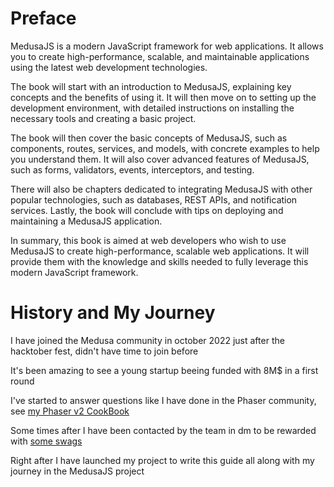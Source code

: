 # Preface 

MedusaJS is a modern JavaScript framework for web applications. It allows you to create high-performance, scalable, and maintainable applications using the latest web development technologies.

The book will start with an introduction to MedusaJS, explaining key concepts and the benefits of using it. It will then move on to setting up the development environment, with detailed instructions on installing the necessary tools and creating a basic project.

The book will then cover the basic concepts of MedusaJS, such as components, routes, services, and models, with concrete examples to help you understand them. It will also cover advanced features of MedusaJS, such as forms, validators, events, interceptors, and testing.

There will also be chapters dedicated to integrating MedusaJS with other popular technologies, such as databases, REST APIs, and notification services. Lastly, the book will conclude with tips on deploying and maintaining a MedusaJS application.

In summary, this book is aimed at web developers who wish to use MedusaJS to create high-performance, scalable web applications. It will provide them with the knowledge and skills needed to fully leverage this modern JavaScript framework.

# History and My Journey

I have joined the Medusa community in october 2022 just after the hacktober fest, didn't have time to join before

It's been amazing to see a young startup beeing funded with 8M$ in a first round

I've started to answer questions like I have done in the Phaser community, see [my Phaser v2 CookBook](https://github.com/nazimboudeffa/phaser2-cookbook)

Some times after I have been contacted by the team in dm to be rewarded with [some swags](https://www.instagram.com/p/CneZYzFM3BD/)

Right after I have launched my project to write this guide all along with my journey in the MedusaJS project
